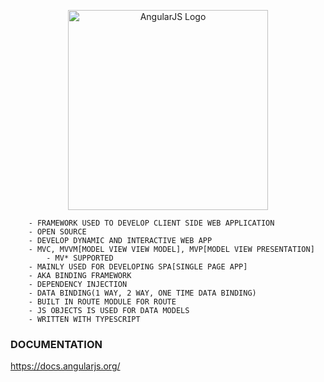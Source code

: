 <p align="center">
  <a href="https://angularjs.org" target="blank"><img src="https://angularjs.org/img/AngularJS-large.png" width="320" alt="AngularJS Logo" /></a>
</p>

```
    - FRAMEWORK USED TO DEVELOP CLIENT SIDE WEB APPLICATION
    - OPEN SOURCE
    - DEVELOP DYNAMIC AND INTERACTIVE WEB APP
    - MVC, MVVM[MODEL VIEW VIEW MODEL], MVP[MODEL VIEW PRESENTATION]
        - MV* SUPPORTED
    - MAINLY USED FOR DEVELOPING SPA[SINGLE PAGE APP]
    - AKA BINDING FRAMEWORK
    - DEPENDENCY INJECTION
    - DATA BINDING(1 WAY, 2 WAY, ONE TIME DATA BINDING)
    - BUILT IN ROUTE MODULE FOR ROUTE
    - JS OBJECTS IS USED FOR DATA MODELS
    - WRITTEN WITH TYPESCRIPT
```

### DOCUMENTATION
https://docs.angularjs.org/


